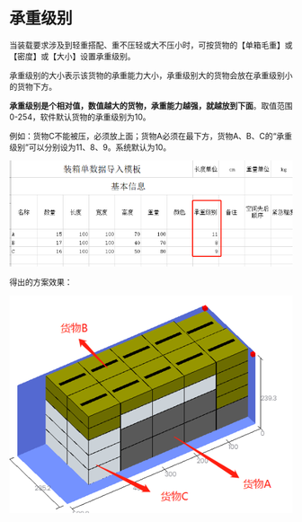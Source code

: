 # 承重级别

当装载要求涉及到轻重搭配、重不压轻或大不压小时，可按货物的【单箱毛重】或【密度】或【大小】设置承重级别。

承重级别的大小表示该货物的承重能力大小，承重级别大的货物会放在承重级别小的货物下方。

**承重级别是个相对值，数值越大的货物，承重能力越强，就越放到下面**。取值范围0-254，软件默认货物的承重级别为10。

例如：货物C不能被压，必须放上面；货物A必须在最下方，货物A、B、C的“承重级别”可以分别设为11、8、9。系统默认为10。

![](/.gitbook/assets/34B.png)

得出的方案效果：

![](/.gitbook/assets/34A.png)

